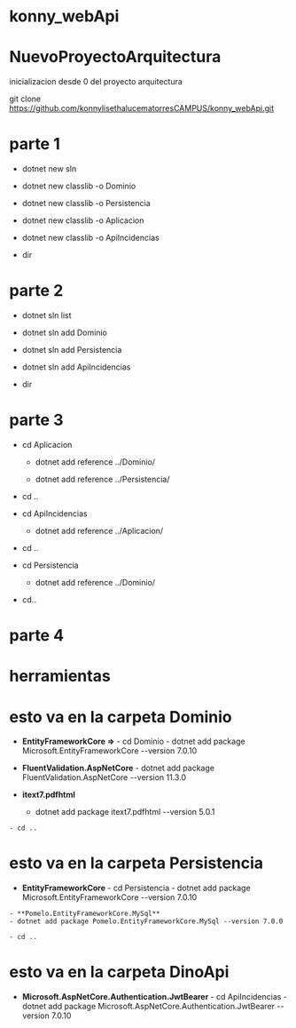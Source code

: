 # konny_webApi
# NuevoProyectoArquitectura
inicializacion desde 0 del proyecto arquitectura



git clone https://github.com/konnylisethalucematorresCAMPUS/konny_webApi.git

# parte 1

   - dotnet new sln 

   - dotnet new classlib -o Dominio

   - dotnet new classlib -o Persistencia

   - dotnet new classlib -o Aplicacion

   - dotnet new classlib -o ApiIncidencias

   - dir

# parte 2

   - dotnet sln list 

   - dotnet sln add Dominio

   - dotnet sln add Persistencia

   - dotnet sln add ApiIncidencias

   - dir

# parte 3

   - cd Aplicacion

	   - dotnet add reference ../Dominio/

	   - dotnet add reference ../Persistencia/

   - cd ..

   - cd ApiIncidencias
   
	   - dotnet add reference ../Aplicacion/

   - cd ..

   - cd Persistencia

	   - dotnet add reference ../Dominio/

   - cd.. 
# parte 4


# herramientas 

# esto va en la carpeta Dominio

   - **EntityFrameworkCore =>**
    - cd Dominio
    - dotnet add package Microsoft.EntityFrameworkCore --version 7.0.10

   - **FluentValidation.AspNetCore**
    - dotnet add package FluentValidation.AspNetCore --version 11.3.0

   - **itext7.pdfhtml**
     - dotnet add package itext7.pdfhtml --version 5.0.1

    - cd ..

# esto va en la carpeta Persistencia

   - **EntityFrameworkCore**
    - cd Persistencia
    - dotnet add package Microsoft.EntityFrameworkCore --version 7.0.10 

    - **Pomelo.EntityFrameworkCore.MySql**
    - dotnet add package Pomelo.EntityFrameworkCore.MySql --version 7.0.0

    - cd ..

# esto va en la carpeta DinoApi

   - **Microsoft.AspNetCore.Authentication.JwtBearer**
    - cd ApiIncidencias
    - dotnet add package Microsoft.AspNetCore.Authentication.JwtBearer --version 7.0.10



